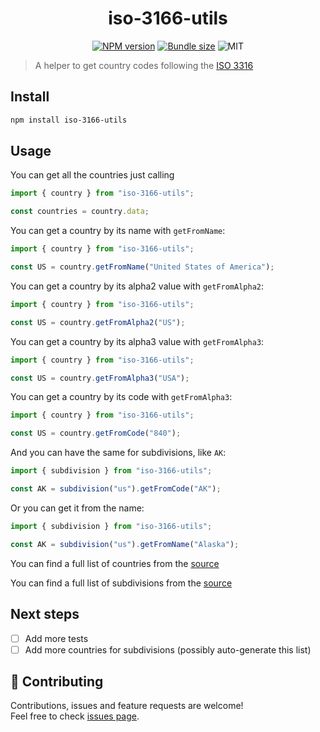<h1 align="center">iso-3166-utils</h1>

<p align="center">
  <a href="https://www.npmjs.com/package/iso-3166-utils"><img alt="NPM version" src="https://img.shields.io/npm/v/iso-3166-utils"></a>
  <a href="https://bundlephobia.com/result?p=iso-3166-utils"><img alt="Bundle size" src="https://img.shields.io/bundlephobia/minzip/iso-3166-utils"></a>
  <img alt="MIT" src="https://img.shields.io/github/license/pedroapfilho/iso-3166-utils">
</p>

> A helper to get country codes following the <a href="https://www.iso.org/glossary-for-iso-3166-utils.html">ISO 3316</a>

## Install

```sh
npm install iso-3166-utils
```

## Usage

You can get all the countries just calling

```js
import { country } from "iso-3166-utils";

const countries = country.data;
```

You can get a country by its name with `getFromName`:

```js
import { country } from "iso-3166-utils";

const US = country.getFromName("United States of America");
```

You can get a country by its alpha2 value with `getFromAlpha2`:

```js
import { country } from "iso-3166-utils";

const US = country.getFromAlpha2("US");
```

You can get a country by its alpha3 value with `getFromAlpha3`:

```js
import { country } from "iso-3166-utils";

const US = country.getFromAlpha3("USA");
```

You can get a country by its code with `getFromAlpha3`:

```js
import { country } from "iso-3166-utils";

const US = country.getFromCode("840");
```

And you can have the same for subdivisions, like `AK`:

```js
import { subdivision } from "iso-3166-utils";

const AK = subdivision("us").getFromCode("AK");
```

Or you can get it from the name:

```js
import { subdivision } from "iso-3166-utils";

const AK = subdivision("us").getFromName("Alaska");
```

You can find a full list of countries from the <a href="https://en.wikipedia.org/wiki/ISO_3166-1">source</a>

You can find a full list of subdivisions from the <a href="https://en.wikipedia.org/wiki/ISO_3166-2">source</a>

## Next steps

- [ ] Add more tests
- [ ] Add more countries for subdivisions (possibly auto-generate this list)

## 🤝 Contributing

Contributions, issues and feature requests are welcome!<br />Feel free to check [issues page](https://github.com/pedroapfilho/iso-3166-utils/issues).
